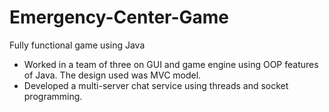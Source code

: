 # Emergency-Center-Game

Fully functional game using Java
- Worked in a team of three on GUI and game
engine using OOP features of Java. The
design used was MVC model.
- Developed a multi-server chat service using
threads and socket programming.
